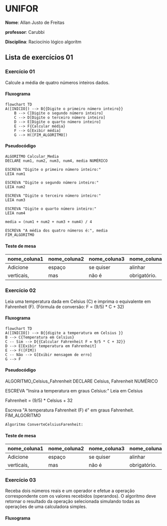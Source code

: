 # UNIFOR
**Nome**: Allan Justo de Freitas 

**professor**: Carubbi

**Disciplina**: Raciocínio lógico algorítm

## Lista de exercícios 01

### Exercício 01 
Calcule a média de quatro números inteiros dados.

#### Fluxograma 
```mermaid
flowchart TD
A([INICIO]) --> B{{Digite o primeiro número inteiro}}
    B --> C[Digite o segundo número inteiro]
    C --> D[Digite o terceiro número inteiro]
    D --> E[Digite o quarto número inteiro]
    E --> F{Calcular média}
    F --> G[Exibir média]
    G --> H([FIM_ALGORITMO])
```

#### Pseudocódigo
```
ALGORITMO Calcular_Media
DECLARE num1, num2, num3, num4, media NUMÉRICO

ESCREVA "Digite o primeiro número inteiro:"
LEIA num1

ESCREVA "Digite o segundo número inteiro:"
LEIA num2

ESCREVA "Digite o terceiro número inteiro:"
LEIA num3

ESCREVA "Digite o quarto número inteiro:"
LEIA num4

media = (num1 + num2 + num3 + num4) / 4

ESCREVA "A média dos quatro números é:", media
FIM_ALGORITMO
```

#### Teste de mesa

| nome_coluna1 | nome_coluna2 | nome_coluna3 | nome_coluna4 | nome_coluna5 | 
|      --      |      --      |      --      |      --      |      --      | 
| Adicione     | espaço       | se quiser    |  alinhar     | as barras    |
| verticais,   | mas          | não é        | obrigatório. | Entendido ?  |

### Exercício 02 
Leia uma temperatura dada em Celsius (C) e imprima o equivalente em Fahrenheit (F). (Fórmula de conversão: F = (9/5) * C + 32)

#### Fluxograma
```mermaid
flowchart TD
A([INICIO]) --> B{{digite a temperatura em Celsius }}
B --> C{Temperatura em Celsius}
C -- Sim --> D{{Calcular Fahrenheit F = 9/5 * C + 32}}
D --> E[Exibir temperatura em Fahrenheit]
E --> F([FIM])
C -- Não --> G[Exibir mensagem de erro] 
G --> F
```

#### Pseudocódigo 
ALGORITMO_Celsius_Fahrenheit 
DECLARE Celsius, Fahrenheit NUMÉRICO


ESCREVA "Insira a temperatura em graus Celsius:"
Leia em Celsius

Fahrenheit = (9/5) * Celsius + 32

Escreva "A temperatura Fahrenheit (F) é" em graus Fahrenheit.
FIM_ALGORITMO
```
Algoritmo ConverteCelsiusFarenheit:
```
#### Teste de mesa 

| nome_coluna1 | nome_coluna2 | nome_coluna3 | nome_coluna4 | nome_coluna5 | 
|      --      |      --      |      --      |      --      |      --      | 
| Adicione     | espaço       | se quiser    |  alinhar     | as barras    |
| verticais,   | mas          | não é        | obrigatório. | Entendido ?  |

### Exercício 03 
Receba dois números reais e um operador e efetue a operação correspondente com os valores recebidos (operandos). 
O algoritmo deve retornar o resultado da operação selecionada simulando todas as operações de uma calculadora simples.

#### Fluxograma 








